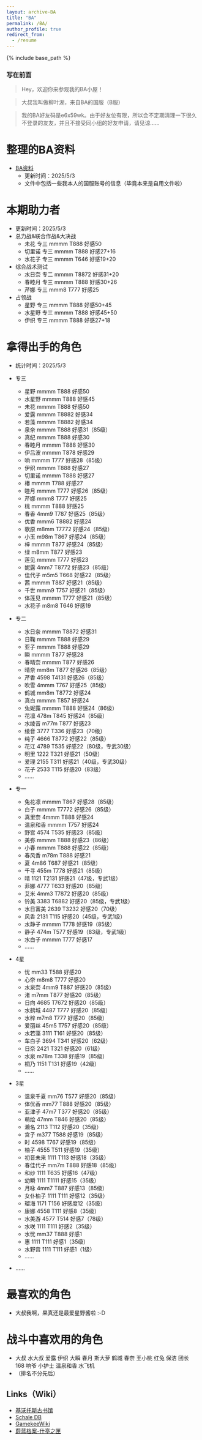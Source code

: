 ```yaml
---
layout: archive-BA
title: "BA"
permalink: /BA/
author_profile: true
redirect_from:
  - /resume
---
```


{% include base_path %}

<script>
    var sWord = prompt("请输入密码哦", "");
    var password = "1234567";
    var isCancle = false;
    while(sWord != password){
        if(sWord == null){
            isCancle = true;
            break;
        }
        else{
            sWord = prompt("请输入密码", "密码到底是多少呢？");
        }
    }
    if(!isCancle){
        alert("欢迎光临！");
    }
    else{
        location.replace("/homepage/");
        window.close();
    }
</script>

### 写在前面
> Hey，欢迎你来参观我的BA小屋！

> 大叔我叫做柳叶湖，来自BA的国服（B服）

> 我的BA好友码是e6x59wk。由于好友位有限，所以会不定期清理一下很久不登录的友友，并且不接受同小组的好友申请，请见谅……

整理的BA资料
======
* <a href="/files/BA.xlsx" target="_blank">BA资料</a>
  * 更新时间：2025/5/3
  * 文件中包括一些我本人的国服账号的信息（毕竟本来是自用文件啦）

本期助力者
======
* 更新时间：2025/5/3
* 总力战&联合作战&大决战
  * 未花 专三 mmmm T888 好感50
  * 切里诺 专三 mmmm T888 好感27+16
  * 水花子 专三 mmmm T646 好感19+20
* 综合战术测试
  * 水日奈 专二 mmmm T8872 好感31+20
  * 春睦月 专三 mmmm T888 好感30+26
  * 芹娜 专三 mmm8 T777 好感25
* 占领战
  * 星野 专三 mmmm T888 好感50+45
  * 水星野 专三 mmmm T888 好感45+50
  * 伊织 专三 mmmm T888 好感27+18
  

拿得出手的角色
======
* 统计时间：2025/5/3

* 专三
  * 星野 mmmm T888 好感50
  * 水星野 mmmm T888 好感45
  * 未花 mmmm T888 好感50
  * 爱露 mmmm T8882 好感34
  * 若藻 mmmm T8882 好感34
  * 泉奈 mmmm T888 好感31（85级）
  * 真纪 mmmm T888 好感30
  * 春睦月 mmmm T888 好感30
  * 伊吕波 mmmm T878 好感29
  * 响 mmmm T777 好感28（85级）
  * 伊织 mmmm T888 好感27
  * 切里诺 mmmm T888 好感27
  * 椿 mmmm T788 好感27
  * 睦月 mmmm T777 好感26（85级）
  * 芹娜 mmm8 T777 好感25
  * 桃 mmmm T888 好感25
  * 春香 4mm9 T787 好感25（85级）
  * 优香 mmm6 T8882 好感24
  * 歌原 m8mm T7772 好感24（85级）
  * 小玉 m98m T867 好感24（85级）
  * 梓 mmmm T877 好感24（85级）
  * 绿 m8mm T877 好感23
  * 莲见 mmmm T777 好感23
  * 妮露 4mm7 T8772 好感23（85级）
  * 佳代子 m5m5 T668 好感22（85级）
  * 茜 mmmm T887 好感21（85级）
  * 千世 mmm9 T757 好感21（85级）
  * 体莲见 mmmm T777 好感21（85级）
  * 水花子 m8m8 T646 好感19

* 专二
  * 水日奈 mmmm T8872 好感31
  * 日鞠 mmmm T888 好感29
  * 亚子 mmmm T888 好感29
  * 瞬 mmmm T877 好感28
  * 春晴奈 mmmm T877 好感26
  * 晴奈 mm8m T877 好感26（85级）
  * 芹香 4598 T4131 好感26（85级）
  * 吹雪 4mmm T767 好感25（85级）
  * 鹤城 mm8m T8772 好感24
  * 真白 mmmm T857 好感24
  * 兔妮露 mmmm T888 好感24（86级）
  * 花凛 478m T845 好感24（85级）
  * 水绫音 m77m T877 好感23
  * 绫音 3777 T336 好感23（70级）
  * 纯子 4666 T8772 好感22（85级）
  * 花江 4789 T535 好感22（80级，专武30级）
  * 明里 1222 T321 好感21（50级）
  * 爱理 2155 T311 好感21（40级，专武30级）
  * 花子 2533 T115 好感20（83级）
  * ……

* 专一
  * 兔花凛 mmmm T867 好感28（85级）
  * 白子 mmmm T7772 好感26（85级）
  * 真里奈 4mmm T888 好感24
  * 温泉和香 mmmm T757 好感24
  * 野宫 4574 T535 好感23（85级）
  * 美弥 mmmm T888 好感23（86级）
  * 小春 mmmm T888 好感22（85级）
  * 春风香 m78m T888 好感21
  * 夏 4m86 T687 好感21（85级）
  * 千寻 455m T778 好感21（85级）
  * 晴 1121 T2131 好感21（47级，专武1级）
  * 菲娜 4777 T633 好感20（85级）
  * 艾米 4mm3 T7872 好感20（85级）
  * 铃美 3383 T6882 好感20（85级，专武1级）
  * 水日富美 2639 T3232 好感20（70级）
  * 风香 2131 T115 好感20（45级，专武1级）
  * 水静子 mmmm T778 好感19（85级）
  * 静子 474m T577 好感19（83级，专武1级）
  * 水白子 mmmm T777 好感17
  * ……

* 4星
  * 忧 mm33 T588 好感20
  * 心奈 m8m8 T777 好感20
  * 水泉奈 4mm9 T887 好感20（85级）
  * 渚 m7mm T877 好感20（85级）
  * 日向 4685 T7672 好感20（85级）
  * 水鹤城 4487 T777 好感20（85级）
  * 水梓 m7m8 T777 好感20（85级）
  * 爱丽丝 45m5 T757 好感20（85级）
  * 水若藻 3111 T161 好感20（85级）
  * 车白子 3694 T341 好感20（62级）
  * 日奈 2421 T321 好感20（61级）
  * 水泉 m78m T338 好感19（85级）
  * 桐乃 1151 T131 好感19（42级）
  * ……

* 3星
  * 温泉千夏 mm76 T577 好感20（85级）
  * 体优香 mm77 T888 好感20（85级）
  * 亚津子 47m7 T377 好感20（85级）
  * 萌绘 47mm T846 好感20（85级）
  * 濑名 2113 T112 好感20（35级）
  * 宫子 m377 T588 好感19（85级）
  * 时 4598 T767 好感19（85级）
  * 柚子 4555 T511 好感19（35级）
  * 初音未来 1111 T113 好感18（35级）  
  * 春佳代子 mm7m T888 好感18（85级）
  * 和纱 1111 T635 好感16（47级）
  * 幼瞬 1111 T1111 好感15（35级）
  * 月咏 4mm7 T887 好感13（85级）
  * 女仆柚子 1111 T111 好感12（35级）
  * 瑠海 1171 T156 好感度12（35级）
  * 康娜 4558 T111 好感8（35级）
  * 水美游 4577 T514 好感7（78级）
  * 水咲 1111 T111 好感2（35级）
  * 水忧 mm37 T888 好感1
  * 惠 1111 T111 好感1（35级）
  * 水野宫 1111 T111 好感1（1级）
  * ……

* ……
  
最喜欢的角色
======
* 大叔我啊，果真还是最爱星野酱啦 :-D

战斗中喜欢用的角色
======
* 大叔 水大叔  爱露  伊织  大瞬  春月  斯大萝  鹤城  春奈  王小桃  红兔  保洁  团长  168  响爷  小护士  温泉和香  水飞机
* （排名不分先后）

## Links（Wiki）
 * <a href="https://kivo.wiki/" target="_blank">基沃托斯古书馆</a>
 * <a href="https://schaledb.com/home" target="_blank">Schale DB</a>
 * <a href="https://www.gamekee.com/ba/" target="_blank">GamekeeWiki</a>
 * <a href="https://arona.icu/" target="_blank">蔚蓝档案-什亭之匣</a>